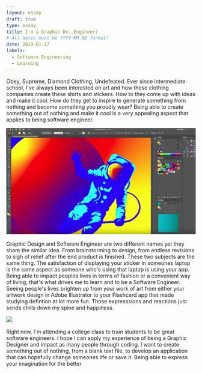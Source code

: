 ```yaml
---
layout: essay
draft: true
type: essay
title: I'm a Graphic De..Engineer?
# All dates must be YYYY-MM-DD format!
date: 2019-01-17
labels:
  - Software Engineering
  - Learning
---
```



 Obey, Supreme, Diamond Clothing, Undefeated. Ever since intermediate school, I've always been interested on art and how these clothing companies create these shirts and stickers. How to they come up with ideas and make it cool. How do they get to inspire to generate something from nothing and become something you proudly wear? Being able to create something out of nothing and make it cool is a very appealing aspect that applies to being software engineer.

<img class="ui floated image" src="../images/ai.jpg">

  Graphic Design and Software Engineer are two different names yet they share the similar idea. From brainstorming to design, from endless revisions to sigh of relief after the end product is finished. These two subjects are the same thing. The satisfaction of displaying your sticker in someones laptop is the same aspect as someone who's using that laptop is using your app. Being able to impact peoples lives in terms of fashion or a convenient way of living, that's what drives me to learn and to be a Software Engineer. Seeing people's lives brighten up from your work of art from either your artwork design in Adobe Illustrator to your Flashcard app that made studying defintion at lot more fun. Those expresssions and reactions just sends chills down my spine and happiness.

<img class="ui  floated image" src="../images/software-code.jpg">

 Right now, I'm attending a college class to train students to be great software engineers. I hope I can apply my experience of being a Graphic Designer and impact as many people through coding. I want to create something out of nothing, from a blank text file, to develop an application that can hopefully change someones life or save it. Being able to express your imagination for the better
